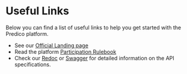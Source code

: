 # Useful Links

Below you can find a list of useful links to help you get started with the Predico platform.

- See our <a href="https://predico-elia.inesctec.pt/" target="_blank">Official Landing page</a>
- Read the platform <a href="../static/predico_rulebook.pdf" download>Participation Rulebook</a>
- Check our <a href="https://predico-elia.inesctec.pt/redoc/" target="_blank">Redoc</a> or <a href="https://predico-elia.inesctec.pt/swagger/" target="_blank">Swagger</a> for detailed information on the API specifications.
